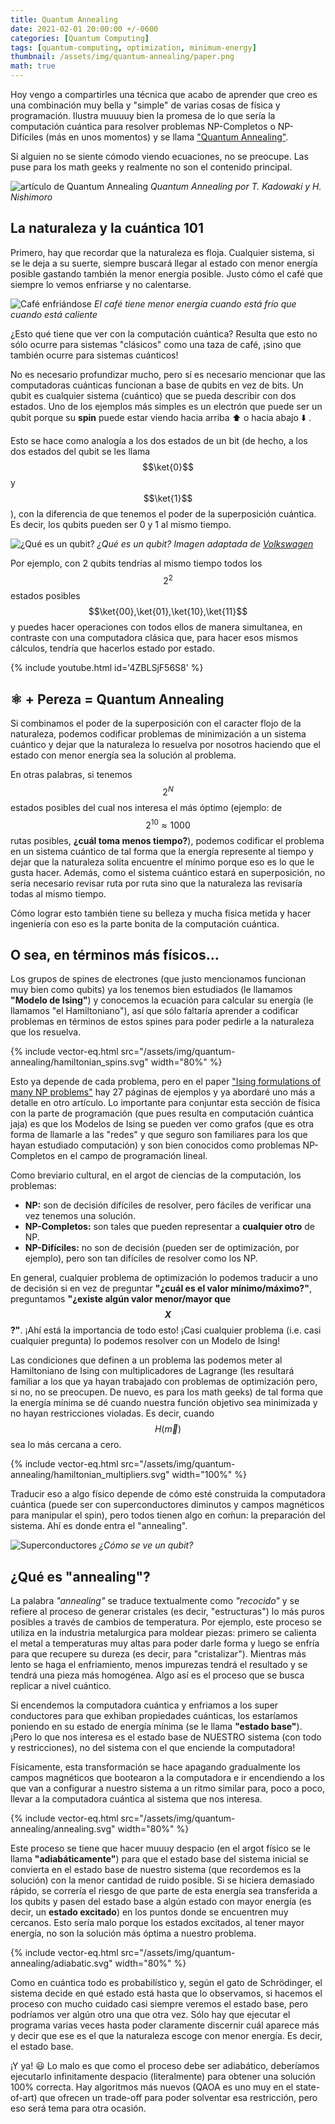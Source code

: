 ```yaml
---
title: Quantum Annealing
date: 2021-02-01 20:00:00 +/-0600
categories: [Quantum Computing]
tags: [quantum-computing, optimization, minimum-energy]
thumbnail: /assets/img/quantum-annealing/paper.png
math: true
---
```


Hoy vengo a compartirles una técnica que acabo de aprender que creo es una combinación muy bella y "simple" de varias cosas de física y programación. Ilustra muuuuy bien la promesa de lo que sería la computación cuántica para resolver problemas NP-Completos o NP-Difíciles (más en unos momentos) y se llama ["Quantum Annealing"](https://arxiv.org/abs/cond-mat/9804280).

Si alguien no se siente cómodo viendo ecuaciones, no se preocupe. Las puse para los math geeks y realmente no son el contenido principal.

![artículo de Quantum Annealing](/assets/img/quantum-annealing/paper.png)
_Quantum Annealing por T. Kadowaki y H. Nishimoro_

## La naturaleza y la cuántica 101
Primero, hay que recordar que la naturaleza es floja. Cualquier sistema, si se le deja a su suerte, siempre buscará llegar al estado con menor energía posible gastando también la menor energía posible. Justo cómo el café que siempre lo vemos enfriarse y no calentarse.

![Café enfriándose](/assets/img/quantum-annealing/coffee.jpeg)
_El café tiene menor energía cuando está frío que cuando está caliente_

¿Esto qué tiene que ver con la computación cuántica? Resulta que esto no sólo ocurre para sistemas "clásicos" como una taza de café, ¡sino que también ocurre para sistemas cuánticos!

No es necesario profundizar mucho, pero sí es necesario mencionar que las computadoras cuánticas funcionan a base de qubits en vez de bits. Un qubit es cualquier sistema (cuántico) que se pueda describir con dos estados. Uno de los ejemplos más simples es un electrón que puede ser un qubit porque su **spin** puede estar viendo hacia arriba :arrow_up: o hacia abajo :arrow_down: .

Esto se hace como analogía a los dos estados de un bit (de hecho, a los dos estados del qubit se les llama $$\ket{0}$$ y $$\ket{1}$$), con la diferencia de que tenemos el poder de la superposición cuántica. Es decir, los qubits pueden ser 0 y 1 al mismo tiempo.

![¿Qué es un qubit?](/assets/img/quantum-annealing/qubit.png)
_¿Qué es un qubit? Imagen adaptada de [Volkswagen](https://www.volkswagenag.com/en/news/stories/2019/11/where-is-the-electron-and-how-many-of-them.html)_

Por ejemplo, con 2 qubits tendrías al mismo tiempo todos los $$2^2$$ estados posibles $$\ket{00},\ket{01},\ket{10},\ket{11}$$ y puedes hacer operaciones con todos ellos de manera simultanea, en contraste con una computadora clásica que, para hacer esos mismos cálculos, tendría que hacerlos estado por estado.

{% include youtube.html id='4ZBLSjF56S8' %}

## ⚛️ + Pereza = Quantum Annealing

Si combinamos el poder de la superposición con el caracter flojo de la naturaleza, podemos codificar problemas de minimización a un sistema cuántico y dejar que la naturaleza lo resuelva por nosotros haciendo que el estado con menor energía sea la solución al problema.

En otras palabras, si tenemos $$2^N$$ estados posibles del cual nos interesa el más óptimo (ejemplo: de $$2^{10} \approx 1000$$ rutas posibles, **¿cuál toma menos tiempo?**), podemos codificar el problema en un sistema cuántico de tal forma que la energía represente al tiempo y dejar que la naturaleza solita encuentre el mínimo porque eso es lo que le gusta hacer. Además, como el sistema cuántico estará en superposición, no sería necesario revisar ruta por ruta sino que la naturaleza las revisaría todas al mismo tiempo.

Cómo lograr esto también tiene su belleza y mucha física metida y hacer ingeniería con eso es la parte bonita de la computación cuántica.

## O sea, en términos más físicos...

Los grupos de spines de electrones (que justo mencionamos funcionan muy bien como qubits) ya los tenemos bien estudiados (le llamamos **"Modelo de Ising"**) y conocemos la ecuación para calcular su energía (le llamamos "el Hamiltoniano"), así que sólo faltaría aprender a codificar problemas en términos de estos spines para poder pedirle a la naturaleza que los resuelva.

{% include vector-eq.html src="/assets/img/quantum-annealing/hamiltonian_spins.svg" width="80%" %}

Esto ya depende de cada problema, pero en el paper ["Ising formulations of many NP problems"](https://arxiv.org/pdf/1302.5843.pdf) hay 27 páginas de ejemplos y ya abordaré uno más a detalle en otro artículo. Lo importante para conjuntar esta sección de física con la parte de programación (que pues resulta en computación cuántica jaja) es que los Modelos de Ising se pueden ver como grafos (que es otra forma de llamarle a las "redes" y que seguro son familiares para los que hayan estudiado computación) y son bien conocidos como problemas NP-Completos en el campo de programación lineal.

Como breviario cultural, en el argot de ciencias de la computación, los problemas:

- **NP:** son de decisión difíciles de resolver, pero fáciles de verificar una vez tenemos una solución.
- **NP-Completos:** son tales que pueden representar a **cualquier otro** de NP.
- **NP-Difíciles:** no son de decisión (pueden ser de optimización, por ejemplo), pero son tan difíciles de resolver como los NP.

En general, cualquier problema de optimización lo podemos traducir a uno de decisión si en vez de preguntar **"¿cuál es el valor mínimo/máximo?"**, preguntamos **"¿existe algún valor menor/mayor que $$X$$?"**. ¡Ahí está la importancia de todo esto! ¡Casi cualquier problema (i.e. casi cualquier pregunta) lo podemos resolver con un Modelo de Ising!

Las condiciones que definen a un problema las podemos meter al Hamiltoniano de Ising con multiplicadores de Lagrange (les resultará familiar a los que ya hayan trabajado con problemas de optimización pero, si no, no se preocupen. De nuevo, es para los math geeks) de tal forma que la energía mínima se dé cuando nuestra función objetivo sea minimizada y no hayan restricciones violadas. Es decir, cuando $$H(\vec{m})$$ sea lo más cercana a cero.

{% include vector-eq.html src="/assets/img/quantum-annealing/hamiltonian_multipliers.svg" width="100%" %}

Traducir eso a algo físico depende de cómo esté construida la computadora cuántica (puede ser con superconductores diminutos y campos magnéticos para manipular el spin), pero todos tienen algo en coḿun: la preparación del sistema. Ahí es donde entra el "annealing".

![Superconductores](/assets/img/quantum-annealing/superconductors.jpg)
_¿Cómo se ve un qubit?_

## ¿Qué es "annealing"?

La palabra *"annealing"* se traduce textualmente como *"recocido"* y se refiere al proceso de generar cristales (es decir, "estructuras") lo más puros posibles a través de cambios de temperatura. Por ejemplo, este proceso se utiliza en la industria metalurgica para moldear piezas: primero se calienta el metal a temperaturas muy altas para poder darle forma y luego se enfría para que recupere su dureza (es decir, para "cristalizar"). Mientras más lento se haga el enfriamiento, menos impurezas tendrá el resultado y se tendrá una pieza más homogénea. Algo así es el proceso que se busca replicar a nivel cuántico.

Si encendemos la computadora cuántica y enfriamos a los super conductores para que exhiban propiedades cuánticas, los estaríamos poniendo en su estado de energía mínima (se le llama **"estado base"**). ¡Pero lo que nos interesa es el estado base de NUESTRO sistema (con todo y restricciones), no del sistema con el que enciende la computadora!

Físicamente, esta transformación se hace apagando gradualmente los campos magnéticos que bootearon a la computadora e ir encendiendo a los que van a configurar a nuestro sistema a un ritmo similar para, poco a poco, llevar a la computadora cuántica al sistema que nos interesa.

{% include vector-eq.html src="/assets/img/quantum-annealing/annealing.svg" width="80%" %}

Este proceso se tiene que hacer muuuy despacio (en el argot físico se le llama **"adiabáticamente"**) para que el estado base del sistema inicial se convierta en el estado base de nuestro sistema (que recordemos es la solución) con la menor cantidad de ruido posible. Si se hiciera demasiado rápido, se correría el riesgo de que parte de esta energía sea transferida a los qubits y pasen del estado base a algún estado con mayor energía (es decir, un **estado excitado**) en los puntos donde se encuentren muy cercanos. Esto sería malo porque los estados excitados, al tener mayor energía, no son la solución más óptima a nuestro problema.

{% include vector-eq.html src="/assets/img/quantum-annealing/adiabatic.svg" width="80%" %}

Como en cuántica todo es probabilístico y, según el gato de Schrödinger, el sistema decide en qué estado está hasta que lo observamos, si hacemos el proceso con mucho cuidado casi siempre veremos el estado base, pero podríamos ver algún otro una que otra vez. Sólo hay que ejecutar el programa varias veces hasta poder claramente discernir cuál aparece más y decir que ese es el que la naturaleza escoge con menor energía. Es decir, el estado base.

¡Y ya! 😃 Lo malo es que como el proceso debe ser adiabático, deberíamos ejecutarlo infinitamente despacio (literalmente) para obtener una solución 100% correcta. Hay algoritmos más nuevos (QAOA es uno muy en el state-of-art) que ofrecen un trade-off para poder solventar esa restricción, pero eso será tema para otra ocasión.